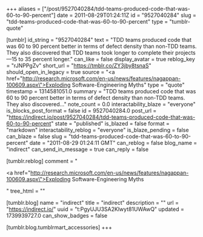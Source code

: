 +++
aliases = ["/post/9527040284/tdd-teams-produced-code-that-was-60-to-90-percent"]
date = 2011-08-29T01:24:11Z
id = "9527040284"
slug = "tdd-teams-produced-code-that-was-60-to-90-percent"
type = "tumblr-quote"

[tumblr]
id_string = "9527040284"
text = "TDD teams produced code that was 60 to 90 percent better in terms of defect density than non-TDD teams. They also discovered that TDD teams took longer to complete their projects—15 to 35 percent longer."
can_like = false
display_avatar = true
reblog_key = "rJNPPgZv"
short_url = "https://tmblr.co/ZY3jby8tsnaS"
should_open_in_legacy = true
source = "<a href=\"http://research.microsoft.com/en-us/news/features/nagappan-100609.aspx\">Exploding Software-Engineering Myths</a>"
type = "quote"
timestamp = 1314581051.0
summary = "TDD teams produced code that was 60 to 90 percent better in terms of defect density than non-TDD teams. They also discovered..."
note_count = 0.0
interactability_blaze = "everyone"
is_blocks_post_format = false
id = 9527040284.0
post_url = "https://indirect.io/post/9527040284/tdd-teams-produced-code-that-was-60-to-90-percent"
state = "published"
is_blazed = false
format = "markdown"
interactability_reblog = "everyone"
is_blaze_pending = false
can_blaze = false
slug = "tdd-teams-produced-code-that-was-60-to-90-percent"
date = "2011-08-29 01:24:11 GMT"
can_reblog = false
blog_name = "indirect"
can_send_in_message = true
can_reply = false

[tumblr.reblog]
comment = "<p><a href=\"http://research.microsoft.com/en-us/news/features/nagappan-100609.aspx\">Exploding Software-Engineering Myths</a></p>"
tree_html = ""

[tumblr.blog]
name = "indirect"
title = "indirect"
description = ""
url = "https://indirect.io/"
uuid = "t:PgyUJU3SA2Klwyt81UWAwQ"
updated = 1739939727.0
can_show_badges = false

[tumblr.blog.tumblrmart_accessories]
+++
